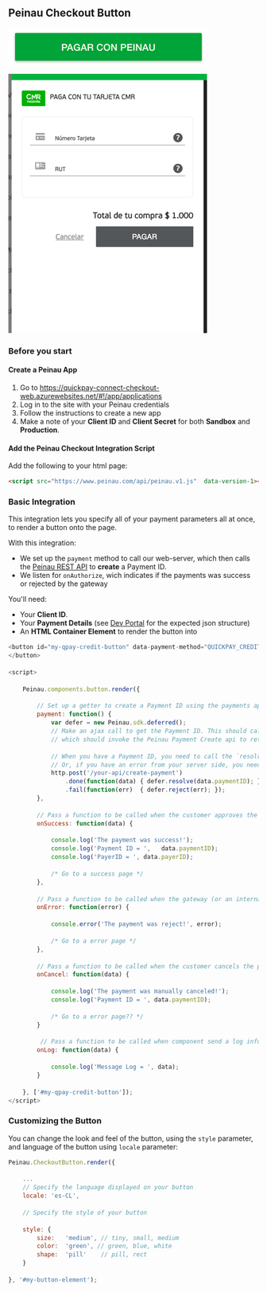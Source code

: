 ## Peinau Checkout Button

![Peinau Button](./images/sdk-button-0.png)

![Peinau Checkout](./images/sdk-checkout-0.png)

### Before you start

#### Create a Peinau App

1. Go to https://quickpay-connect-checkout-web.azurewebsites.net/#!/app/applications
2. Log in to the site with your Peinau credentials
3. Follow the instructions to create a new app
4. Make a note of your **Client ID** and **Client Secret** for both **Sandbox** and **Production**.

#### Add the Peinau Checkout Integration Script

Add the following to your html page:

```html
<script src="https://www.peinau.com/api/peinau.v1.js"  data-version-1></script>
```
### Basic Integration

This integration lets you specify all of your payment parameters all at once, to render a button onto the page.


With this integration:
- We set up the `payment` method to call our web-server, which then calls the [Peinau REST API](./../rest-api/introduction.md) to **create** a Payment ID.
- We listen for `onAuthorize`, wich indicates if the payments was success or rejected by the gateway

You'll need:
- Your **Client ID**.
- Your **Payment Details** (see [Dev Portal](https://quickpay-connect-checkout-web.azurewebsites.net/#!/docs/api-docs/express-checkout/payments/create-intention) for the expected json structure)
- An **HTML Container Element** to render the button into

```javascript
<button id="my-qpay-credit-button" data-payment-method="QUICKPAY_CREDIT">
</button>

<script>

    Peinau.components.button.render({

        // Set up a getter to create a Payment ID using the payments api, on your server side:
        payment: function() {
            var defer = new Peinau.sdk.deferred();
            // Make an ajax call to get the Payment ID. This should call your back-end,
            // which should invoke the Peinau Payment Create api to retrieve the Payment ID.

            // When you have a Payment ID, you need to call the `resolve` method, e.g `resolve(data.paymentID)`
            // Or, if you have an error from your server side, you need to call `reject`, e.g. `reject(err)`
            http.post('/your-api/create-payment')
                .done(function(data) { defer.resolve(data.paymentID); })
                .fail(function(err)  { defer.reject(err); });            
        },

        // Pass a function to be called when the customer approves the payment
        onSuccess: function(data) {

            console.log('The payment was success!');
            console.log('Payment ID = ',   data.paymentID);
            console.log('PayerID = ', data.payerID);

            /* Go to a success page */
        },

        // Pass a function to be called when the gateway (or an internal error) reject the payment
        onError: function(error) {

            console.error('The payment was reject!', error);

            /* Go to a error page */
        },

        // Pass a function to be called when the customer cancels the payment
        onCancel: function(data) {

            console.log('The payment was manually canceled!');
            console.log('Payment ID = ', data.paymentID);

            /* Go to a error page?? */
        }

         // Pass a function to be called when component send a log info
        onLog: function(data) { 

            console.log('Message Log = ', data);
        }

    }, ['#my-qpay-credit-button']);
</script>
```

### Customizing the Button

You can change the look and feel of the button, using the `style` parameter, and language of the button using `locale` parameter:

```javascript
Peinau.CheckoutButton.render({

    ...
    // Specify the language displayed on your button
    locale: 'es-CL',

    // Specify the style of your button

    style: {
        size:   'medium', // tiny, small, medium
        color:  'green', // green, blue, white
        shape:  'pill'    // pill, rect
    }

}, '#my-button-element');
```